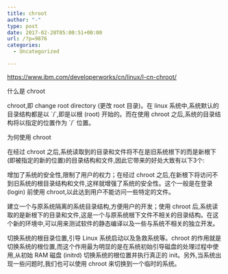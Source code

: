 ```yaml
---
title: chroot
author: "-"
type: post
date: 2017-02-28T05:00:51+00:00
url: /?p=9876
categories:
  - Uncategorized

---
```

https://www.ibm.com/developerworks/cn/linux/l-cn-chroot/

什么是 chroot
  
chroot,即 change root directory (更改 root 目录)。在 linux 系统中,系统默认的目录结构都是以 \`/\`,即是以根 (root) 开始的。而在使用 chroot 之后,系统的目录结构将以指定的位置作为 \`/\` 位置。

为何使用 chroot
  
在经过 chroot 之后,系统读取到的目录和文件将不在是旧系统根下的而是新根下(即被指定的新的位置)的目录结构和文件,因此它带来的好处大致有以下3个: 

增加了系统的安全性,限制了用户的权力；在经过 chroot 之后,在新根下将访问不到旧系统的根目录结构和文件,这样就增强了系统的安全性。这个一般是在登录 (login) 前使用 chroot,以此达到用户不能访问一些特定的文件。
  
建立一个与原系统隔离的系统目录结构,方便用户的开发；使用 chroot 后,系统读取的是新根下的目录和文件,这是一个与原系统根下文件不相关的目录结构。在这个新的环境中,可以用来测试软件的静态编译以及一些与系统不相关的独立开发。
  
切换系统的根目录位置,引导 Linux 系统启动以及急救系统等。chroot 的作用就是切换系统的根位置,而这个作用最为明显的是在系统初始引导磁盘的处理过程中使用,从初始 RAM 磁盘 (initrd) 切换系统的根位置并执行真正的 init。另外,当系统出现一些问题时,我们也可以使用 chroot 来切换到一个临时的系统。